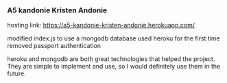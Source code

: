 ### A5 kandonie Kristen Andonie

hosting link: https://a5-kandonie-kristen-andonie.herokuapp.com/

modified index.js to use a mongodb database
used heroku for the first time
removed passport authentication

heroku and mongodb are both great technologies that helped the project. They are simple to implement and use, so I would definitely use them in the future.

